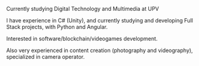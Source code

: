 Currently studying Digital Technology and Multimedia at UPV

I have experience in C# (Unity), and currently studying and developing Full Stack projects, with Python and Angular.

Interested in software/blockchain/videogames development.

Also very experienced in content creation (photography and videography), specialized in camera operator.

<!---
DiieVil/DiieVil is a ✨ special ✨ repository because its `README.md` (this file) appears on your GitHub profile.
You can click the Preview link to take a look at your changes.
--->
